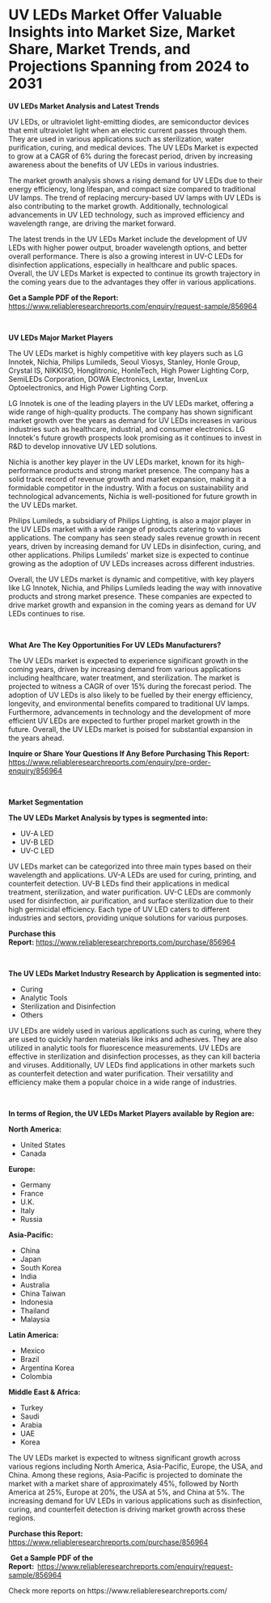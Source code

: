 <p><h1>UV LEDs Market Offer Valuable Insights into Market Size, Market Share, Market Trends, and Projections Spanning from 2024 to 2031</h1></p><p><strong>UV LEDs Market Analysis and Latest Trends</strong></p>
<p><p>UV LEDs, or ultraviolet light-emitting diodes, are semiconductor devices that emit ultraviolet light when an electric current passes through them. They are used in various applications such as sterilization, water purification, curing, and medical devices. The UV LEDs Market is expected to grow at a CAGR of 6% during the forecast period, driven by increasing awareness about the benefits of UV LEDs in various industries.</p><p>The market growth analysis shows a rising demand for UV LEDs due to their energy efficiency, long lifespan, and compact size compared to traditional UV lamps. The trend of replacing mercury-based UV lamps with UV LEDs is also contributing to the market growth. Additionally, technological advancements in UV LED technology, such as improved efficiency and wavelength range, are driving the market forward.</p><p>The latest trends in the UV LEDs Market include the development of UV LEDs with higher power output, broader wavelength options, and better overall performance. There is also a growing interest in UV-C LEDs for disinfection applications, especially in healthcare and public spaces. Overall, the UV LEDs Market is expected to continue its growth trajectory in the coming years due to the advantages they offer in various applications.</p></p>
<p><strong>Get a Sample PDF of the Report:&nbsp;</strong> <a href="https://www.reliableresearchreports.com/enquiry/request-sample/856964">https://www.reliableresearchreports.com/enquiry/request-sample/856964</a></p>
<p>&nbsp;</p>
<p><strong>UV LEDs Major Market Players</strong></p>
<p><p>The UV LEDs market is highly competitive with key players such as LG Innotek, Nichia, Philips Lumileds, Seoul Viosys, Stanley, Honle Group, Crystal IS, NIKKISO, Honglitronic, HonleTech, High Power Lighting Corp, SemiLEDs Corporation, DOWA Electronics, Lextar, InvenLux Optoelectronics, and High Power Lighting Corp.</p><p>LG Innotek is one of the leading players in the UV LEDs market, offering a wide range of high-quality products. The company has shown significant market growth over the years as demand for UV LEDs increases in various industries such as healthcare, industrial, and consumer electronics. LG Innotek's future growth prospects look promising as it continues to invest in R&D to develop innovative UV LED solutions.</p><p>Nichia is another key player in the UV LEDs market, known for its high-performance products and strong market presence. The company has a solid track record of revenue growth and market expansion, making it a formidable competitor in the industry. With a focus on sustainability and technological advancements, Nichia is well-positioned for future growth in the UV LEDs market.</p><p>Philips Lumileds, a subsidiary of Philips Lighting, is also a major player in the UV LEDs market with a wide range of products catering to various applications. The company has seen steady sales revenue growth in recent years, driven by increasing demand for UV LEDs in disinfection, curing, and other applications. Philips Lumileds' market size is expected to continue growing as the adoption of UV LEDs increases across different industries.</p><p>Overall, the UV LEDs market is dynamic and competitive, with key players like LG Innotek, Nichia, and Philips Lumileds leading the way with innovative products and strong market presence. These companies are expected to drive market growth and expansion in the coming years as demand for UV LEDs continues to rise.</p></p>
<p>&nbsp;</p>
<p><strong>What Are The Key Opportunities For UV LEDs Manufacturers?</strong></p>
<p><p>The UV LEDs market is expected to experience significant growth in the coming years, driven by increasing demand from various applications including healthcare, water treatment, and sterilization. The market is projected to witness a CAGR of over 15% during the forecast period. The adoption of UV LEDs is also likely to be fuelled by their energy efficiency, longevity, and environmental benefits compared to traditional UV lamps. Furthermore, advancements in technology and the development of more efficient UV LEDs are expected to further propel market growth in the future. Overall, the UV LEDs market is poised for substantial expansion in the years ahead.</p></p>
<p><strong>Inquire or Share Your Questions If Any Before Purchasing This Report:</strong> <a href="https://www.reliableresearchreports.com/enquiry/pre-order-enquiry/856964">https://www.reliableresearchreports.com/enquiry/pre-order-enquiry/856964</a></p>
<p>&nbsp;</p>
<p><strong>Market Segmentation</strong></p>
<p><strong>The UV LEDs Market Analysis by types is segmented into:</strong></p>
<p><ul><li>UV-A LED</li><li>UV-B LED</li><li>UV-C LED</li></ul></p>
<p><p>UV LEDs market can be categorized into three main types based on their wavelength and applications. UV-A LEDs are used for curing, printing, and counterfeit detection. UV-B LEDs find their applications in medical treatment, sterilization, and water purification. UV-C LEDs are commonly used for disinfection, air purification, and surface sterilization due to their high germicidal efficiency. Each type of UV LED caters to different industries and sectors, providing unique solutions for various purposes.</p></p>
<p><strong>Purchase this Report:&nbsp;</strong><a href="https://www.reliableresearchreports.com/purchase/856964">https://www.reliableresearchreports.com/purchase/856964</a></p>
<p>&nbsp;</p>
<p><strong>The UV LEDs Market Industry Research by Application is segmented into:</strong></p>
<p><ul><li>Curing</li><li>Analytic Tools</li><li>Sterilization and Disinfection</li><li>Others</li></ul></p>
<p><p>UV LEDs are widely used in various applications such as curing, where they are used to quickly harden materials like inks and adhesives. They are also utilized in analytic tools for fluorescence measurements. UV LEDs are effective in sterilization and disinfection processes, as they can kill bacteria and viruses. Additionally, UV LEDs find applications in other markets such as counterfeit detection and water purification. Their versatility and efficiency make them a popular choice in a wide range of industries.</p></p>
<p>&nbsp;</p>
<p><strong>In terms of Region, the UV LEDs Market Players available by Region are:</strong></p>
<p>
    <p> <strong> North America: </strong>
        <ul>
            <li>United States</li>
            <li>Canada</li>
        </ul>
        </p> 
    <p> <strong> Europe: </strong>
        <ul>
            <li>Germany</li>
            <li>France</li>
            <li>U.K.</li>
            <li>Italy</li>
            <li>Russia</li>
        </ul>
        </p> 
    <p> <strong> Asia-Pacific: </strong>
        <ul>
            <li>China</li>
            <li>Japan</li>
            <li>South Korea</li>
            <li>India</li>
            <li>Australia</li>
            <li>China Taiwan</li>
            <li>Indonesia</li>
            <li>Thailand</li>
            <li>Malaysia</li>
        </ul>
        </p> 
    <p> <strong> Latin America: </strong>
        <ul>
            <li>Mexico</li>
            <li>Brazil</li>
            <li>Argentina Korea</li>
            <li>Colombia</li>
        </ul>
        </p> 
    <p> <strong> Middle East & Africa: </strong>
        <ul>
            <li>Turkey</li>
            <li>Saudi</li>
            <li>Arabia</li>
            <li>UAE</li>
            <li>Korea</li>
        </ul>
    </p>
    </p>
<p><p>The UV LEDs market is expected to witness significant growth across various regions including North America, Asia-Pacific, Europe, the USA, and China. Among these regions, Asia-Pacific is projected to dominate the market with a market share of approximately 45%, followed by North America at 25%, Europe at 20%, the USA at 5%, and China at 5%. The increasing demand for UV LEDs in various applications such as disinfection, curing, and counterfeit detection is driving market growth across these regions.</p></p>
<p><strong>Purchase this Report: </strong><a href="https://www.reliableresearchreports.com/purchase/856964">https://www.reliableresearchreports.com/purchase/856964</a></p>
<p>&nbsp;<strong>Get a Sample PDF of the Report:&nbsp;&nbsp;</strong><a href="https://www.reliableresearchreports.com/enquiry/request-sample/856964">https://www.reliableresearchreports.com/enquiry/request-sample/856964</a></p>
<p><strong></strong></p>
<p>Check more reports on https://www.reliableresearchreports.com/</p>